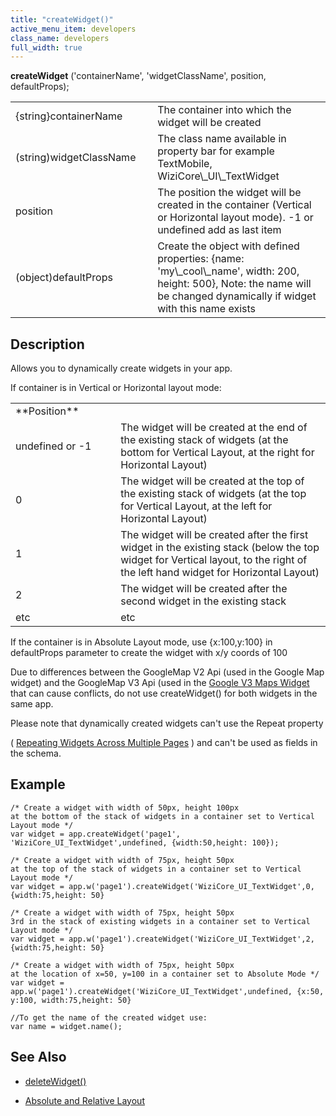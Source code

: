 ```yaml
---
title: "createWidget()"
active_menu_item: developers
class_name: developers
full_width: true
---
```



**createWidget** ('containerName', 'widgetClassName', position, defaultProps);

<table>
<tr>
<td width="168">
{string}containerName

</td>
<td width="20">
</td>
<td width="692">
The container into which the widget will be created

</td>
</tr>
<tr>
<td width="168">
(string)widgetClassName

</td>
<td width="20">
</td>
<td width="692">
The class name available in property bar for example TextMobile, WiziCore\_UI\_TextWidget

</td>
</tr>
<tr>
<td width="168">
position

</td>
<td width="20">
</td>
<td width="692">
The position the widget will be created in the container (Vertical or Horizontal layout mode). -1 or undefined add as last item

</td>
</tr>
<tr>
<td width="168">
(object)defaultProps

</td>
<td width="20">
</td>
<td width="692">
Create the object with defined properties: {name: 'my\_cool\_name', width: 200, height: 500}, Note: the name will be changed dynamically if widget with this name exists

</td>
</tr>
</table>

## Description

Allows you to dynamically create widgets in your app.

If container is in Vertical or Horizontal layout mode:

<table>
<tr>
<td width="175">
**Position**

</td>
<td width="14">
</td>
<td width="691">
</td>
</tr>
<tr>
<td width="175">
undefined or -1

</td>
<td width="14">
</td>
<td width="691">
The widget will be created at the end of the existing stack of widgets (at the bottom for Vertical Layout, at the right for Horizontal Layout)

</td>
</tr>
<tr>
<td width="175">
0

</td>
<td width="14">
</td>
<td width="691">
The widget will be created at the top of the existing stack of widgets (at the top for Vertical Layout, at the left for Horizontal Layout)

</td>
</tr>
<tr>
<td width="175">
1

</td>
<td width="14">
</td>
<td width="691">
The widget will be created after the first widget in the existing stack (below the top widget for Vertical layout, to the right of the left hand widget for Horizontal Layout)

</td>
</tr>
<tr>
<td width="175">
2

</td>
<td width="14">
</td>
<td width="691">
The widget will be created after the second widget in the existing stack

</td>
</tr>
<tr>
<td width="175">
etc

</td>
<td width="14">
</td>
<td width="691">
etc

</td>
</tr>
</table>

If the container is in Absolute Layout mode, use {x:100,y:100} in defaultProps parameter to create the widget with x/y coords of 100

Due to differences between the GoogleMap V2 Api (used in the Google Map widget) and the GoogleMap V3 Api (used in the [Google V3 Maps Widget](../../../product-guide/advanced-important-widgets/google-v3-maps-widget/) that can cause conflicts, do not use createWidget() for both widgets in the same app.

Please note that dynamically created widgets can't use the Repeat property

( [Repeating Widgets Across Multiple Pages](../../../product-guide/content-and-app-layout/editing-and-laying-out--reference/repeating-widgets-across-multi) ) and can't be used as fields in the schema.

## Example

    /* Create a widget with width of 50px, height 100px 
    at the bottom of the stack of widgets in a container set to Vertical Layout mode */
    var widget = app.createWidget('page1', 'WiziCore_UI_TextWidget',undefined, {width:50,height: 100});
     
    /* Create a widget with width of 75px, height 50px 
    at the top of the stack of widgets in a container set to Vertical Layout mode */
    var widget = app.w('page1').createWidget('WiziCore_UI_TextWidget',0, {width:75,height: 50}  
     
    /* Create a widget with width of 75px, height 50px 
    3rd in the stack of existing widgets in a container set to Vertical Layout mode */
    var widget = app.w('page1').createWidget('WiziCore_UI_TextWidget',2, {width:75,height: 50}  
     
    /* Create a widget with width of 75px, height 50px 
    at the location of x=50, y=100 in a container set to Absolute Mode */
    var widget = app.w('page1').createWidget('WiziCore_UI_TextWidget',undefined, {x:50, y:100, width:75,height: 50}  
     
    //To get the name of the created widget use: 
    var name = widget.name();
   

## See Also

 - [deleteWidget()](deletewidget.htm)

 - [Absolute and Relative Layout](../../../product-guide/content-and-app-layout/responsive-/-adaptive-/-fluid-design/absolute-and-relative-layout)

